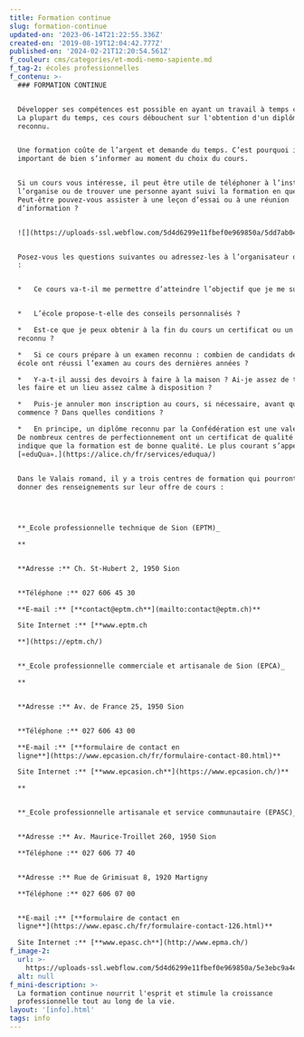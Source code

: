 ```yaml
---
title: Formation continue
slug: formation-continue
updated-on: '2023-06-14T21:22:55.336Z'
created-on: '2019-08-19T12:04:42.777Z'
published-on: '2024-02-21T12:20:54.561Z'
f_couleur: cms/categories/et-modi-nemo-sapiente.md
f_tag-2: écoles professionnelles
f_contenu: >-
  ### FORMATION CONTINUE


  Développer ses compétences est possible en ayant un travail à temps complet.
  La plupart du temps, ces cours débouchent sur l'obtention d'un diplôme
  reconnu.


  Une formation coûte de l’argent et demande du temps. C’est pourquoi il est
  important de bien s’informer au moment du choix du cours.


  Si un cours vous intéresse, il peut être utile de téléphoner à l’institut qui
  l’organise ou de trouver une personne ayant suivi la formation en question.
  Peut-être pouvez-vous assister à une leçon d’essai ou à une réunion
  d’information ?  


  ![](https://uploads-ssl.webflow.com/5d4d6299e11fbef0e969850a/5dd7ab04d94899ddfcd35487_4_Sprachkurs.jpeg)


  Posez-vous les questions suivantes ou adressez-les à l’organisateur des cours
  :


  *   Ce cours va-t-il me permettre d’atteindre l’objectif que je me suis fixé ?


  *   L’école propose-t-elle des conseils personnalisés ?

  *   Est-ce que je peux obtenir à la fin du cours un certificat ou un diplôme
  reconnu ?

  *   Si ce cours prépare à un examen reconnu : combien de candidats de cette
  école ont réussi l’examen au cours des dernières années ?

  *   Y-a-t-il aussi des devoirs à faire à la maison ? Ai-je assez de temps pour
  les faire et un lieu assez calme à disposition ?

  *   Puis-je annuler mon inscription au cours, si nécessaire, avant qu’il ne
  commence ? Dans quelles conditions ?

  *   En principe, un diplôme reconnu par la Confédération est une valeur sûre.
  De nombreux centres de perfectionnement ont un certificat de qualité qui
  indique que la formation est de bonne qualité. Le plus courant s’appelle :
  [«eduQua».](https://alice.ch/fr/services/eduqua/)  
      ‍

  Dans le Valais romand, il y a trois centres de formation qui pourront vous
  donner des renseignements sur leur offre de cours :  

  ‍


  **_Ecole professionnelle technique de Sion (EPTM)_  

  **


  **Adresse :** Ch. St-Hubert 2, 1950 Sion


  **Téléphone :** 027 606 45 30  

  ‍**E-mail :** [**contact@eptm.ch**](mailto:contact@eptm.ch)**  

  Site Internet :** [**www.eptm.ch  

  ‍**](https://eptm.ch/)


  **_Ecole professionnelle commerciale et artisanale de Sion (EPCA)_  

  **


  **Adresse :** Av. de France 25, 1950 Sion


  **Téléphone :** 027 606 43 00  

  ‍**E-mail :** [**formulaire de contact en
  ligne**](https://www.epcasion.ch/fr/formulaire-contact-80.html)**  

  Site Internet :** [**www.epcasion.ch**](https://www.epcasion.ch/)**  

  ‍**


  **_Ecole professionnelle artisanale et service communautaire (EPASC)_**


  **Adresse :** Av. Maurice-Troillet 260, 1950 Sion  

  ‍**Téléphone :** 027 606 77 40


  **Adresse :** Rue de Grimisuat 8, 1920 Martigny  

  ‍**Téléphone :** 027 606 07 00


  ‍**E-mail :** [**formulaire de contact en
  ligne**](https://www.epasc.ch/fr/formulaire-contact-126.html)**  

  Site Internet :** [**www.epasc.ch**](http://www.epma.ch/)
f_image-2:
  url: >-
    https://uploads-ssl.webflow.com/5d4d6299e11fbef0e969850a/5e3ebc9a4e9a07793a60d2e3_formation%20continue.jpg
  alt: null
f_mini-description: >-
  La formation continue nourrit l'esprit et stimule la croissance
  professionnelle tout au long de la vie.
layout: '[info].html'
tags: info
---
```




